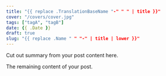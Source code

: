 ```yaml
---
title: "{{ replace .TranslationBaseName "-" " " | title }}"
cover: "/covers/cover.jpg"
tags: ["tagA", "tagB"]
date: {{ .Date }}
draft: true
slug: "{{ replace .Name " " "-" | title | lower }}"
---
```


Cut out summary from your post content here.

<!--more-->

The remaining content of your post.

